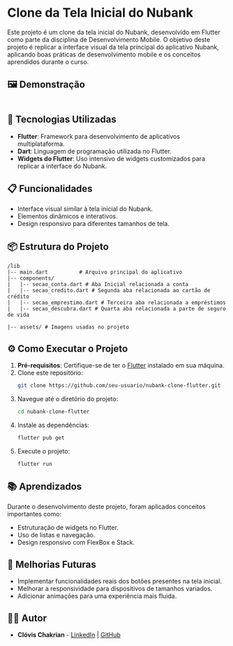 # Clone da Tela Inicial do Nubank

Este projeto é um clone da tela inicial do Nubank, desenvolvido em Flutter como parte da disciplina de Desenvolvimento Mobile. O objetivo deste projeto é replicar a interface visual da tela principal do aplicativo Nubank, aplicando boas práticas de desenvolvimento mobile e os conceitos aprendidos durante o curso.

## 🖼️ Demonstração

> ![<video controls src="docs/20241014-0055-30.4464103.mp4" title="Title"></video>](docs/20241014-0055-30.4464103.gif)

## 🚀 Tecnologias Utilizadas

- **Flutter**: Framework para desenvolvimento de aplicativos multiplataforma.
- **Dart**: Linguagem de programação utilizada no Flutter.
- **Widgets do Flutter**: Uso intensivo de widgets customizados para replicar a interface do Nubank.

## 📋 Funcionalidades

- Interface visual similar à tela inicial do Nubank.
- Elementos dinâmicos e interativos.
- Design responsivo para diferentes tamanhos de tela.

## 📦 Estrutura do Projeto

```
/lib
|-- main.dart          # Arquivo principal do aplicativo
|-- components/
|   |-- secao_conta.dart # Aba Inicial relacionada a conta
|   |-- secao_credito.dart # Segunda aba relacionada ao cartão de crédito
|   |-- secao_emprestimo.dart # Terceira aba relacionada a empréstimos
|   |-- secao_descubra.dart # Quarta aba relacionada a parte de seguro de vida

|-- assets/ # Imagens usadas no projeto
```

## ⚙️ Como Executar o Projeto

1. **Pré-requisitos**: Certifique-se de ter o [Flutter](https://flutter.dev/docs/get-started/install) instalado em sua máquina.
2. Clone este repositório:
   ```bash
   git clone https://github.com/seu-usuario/nubank-clone-flutter.git
   ```
3. Navegue até o diretório do projeto:
   ```bash
   cd nubank-clone-flutter
   ```
4. Instale as dependências:
   ```bash
   flutter pub get
   ```
5. Execute o projeto:
   ```bash
   flutter run
   ```

## 📚 Aprendizados

Durante o desenvolvimento deste projeto, foram aplicados conceitos importantes como:
- Estruturação de widgets no Flutter.
- Uso de listas e navegação.
- Design responsivo com FlexBox e Stack.

## 📌 Melhorias Futuras

- Implementar funcionalidades reais dos botões presentes na tela inicial.
- Melhorar a responsividade para dispositivos de tamanhos variados.
- Adicionar animações para uma experiência mais fluida.

## 👨‍💻 Autor

- **Clóvis Chakrian** - [LinkedIn](https://www.linkedin.com/in/clovis-chakrian) | [GitHub](https://github.com/clovis-chakrian)